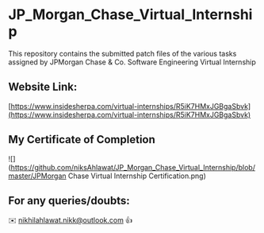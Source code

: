 # JP_Morgan_Chase_Virtual_Internship

This repository contains the submitted patch files of the various tasks assigned by JPMorgan Chase &amp; Co. Software Engineering Virtual Internship

## Website Link:

[https://www.insidesherpa.com/virtual-internships/R5iK7HMxJGBgaSbvk](https://www.insidesherpa.com/virtual-internships/R5iK7HMxJGBgaSbvk)

## My Certificate of Completion 

![](https://github.com/niksAhlawat/JP_Morgan_Chase_Virtual_Internship/blob/master/JPMorgan Chase Virtual Internship Certification.png)

## For any queries/doubts:

:envelope: nikhilahlawat.nikk@outlook.com :thumbsup:
